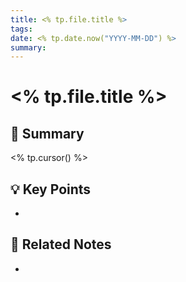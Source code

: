 ```yaml
---
title: <% tp.file.title %>
tags:
date: <% tp.date.now("YYYY-MM-DD") %>
summary:
---
```


# <% tp.file.title %>

## 🧠 Summary
<% tp.cursor() %>

## 💡 Key Points
- 

## 🔗 Related Notes
- 